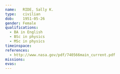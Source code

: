```yaml
---
name:	RIDE, Sally K.
type:	civilian
dob:	1951-05-26
gender:	Female
qualifications:
  - BA in English
  - BSc in physics
  - MSc in physics
timeinspace:	
references:
  - http://www.nasa.gov/pdf/740566main_current.pdf
missions:
evas:
---
```

